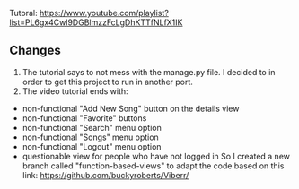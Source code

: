 Tutoral: https://www.youtube.com/playlist?list=PL6gx4Cwl9DGBlmzzFcLgDhKTTfNLfX1IK


## Changes
1. The tutorial says to not mess with the manage.py file. I decided to in order to get this project to run in another port.
2. The video tutorial ends with:
  * non-functional "Add New Song" button on the details view
  * non-functional "Favorite" buttons
  * non-functional "Search" menu option
  * non-functional "Songs" menu option
  * non-functional "Logout" menu option
  * questionable view for people who have not logged in
So I created a new branch called "function-based-views" to adapt the code based on this link: https://github.com/buckyroberts/Viberr/
